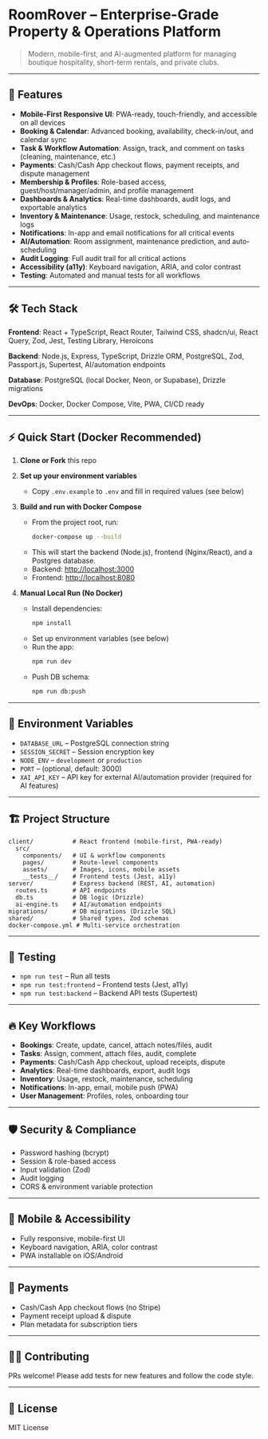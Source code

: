 

# RoomRover – Enterprise-Grade Property & Operations Platform

> Modern, mobile-first, and AI-augmented platform for managing boutique hospitality, short-term rentals, and private clubs.

---

## 🚀 Features

- **Mobile-First Responsive UI**: PWA-ready, touch-friendly, and accessible on all devices
- **Booking & Calendar**: Advanced booking, availability, check-in/out, and calendar sync
- **Task & Workflow Automation**: Assign, track, and comment on tasks (cleaning, maintenance, etc.)
- **Payments**: Cash/Cash App checkout flows, payment receipts, and dispute management
- **Membership & Profiles**: Role-based access, guest/host/manager/admin, and profile management
- **Dashboards & Analytics**: Real-time dashboards, audit logs, and exportable analytics
- **Inventory & Maintenance**: Usage, restock, scheduling, and maintenance logs
- **Notifications**: In-app and email notifications for all critical events
- **AI/Automation**: Room assignment, maintenance prediction, and auto-scheduling
- **Audit Logging**: Full audit trail for all critical actions
- **Accessibility (a11y)**: Keyboard navigation, ARIA, and color contrast
- **Testing**: Automated and manual tests for all workflows

---

## 🛠️ Tech Stack

**Frontend**: React + TypeScript, React Router, Tailwind CSS, shadcn/ui, React Query, Zod, Jest, Testing Library, Heroicons

**Backend**: Node.js, Express, TypeScript, Drizzle ORM, PostgreSQL, Zod, Passport.js, Supertest, AI/automation endpoints

**Database**: PostgreSQL (local Docker, Neon, or Supabase), Drizzle migrations

**DevOps**: Docker, Docker Compose, Vite, PWA, CI/CD ready

---

## ⚡ Quick Start (Docker Recommended)

1. **Clone or Fork** this repo
2. **Set up your environment variables**
   - Copy `.env.example` to `.env` and fill in required values (see below)
3. **Build and run with Docker Compose**
   - From the project root, run:
     ```bash
     docker-compose up --build
     ```
   - This will start the backend (Node.js), frontend (Nginx/React), and a Postgres database.
   - Backend: [http://localhost:3000](http://localhost:3000)
   - Frontend: [http://localhost:8080](http://localhost:8080)

4. **Manual Local Run (No Docker)**
   - Install dependencies:
     ```bash
     npm install
     ```
   - Set up environment variables (see below)
   - Run the app:
     ```bash
     npm run dev
     ```
   - Push DB schema:
     ```bash
     npm run db:push
     ```

---

## 🔑 Environment Variables

- `DATABASE_URL` – PostgreSQL connection string
- `SESSION_SECRET` – Session encryption key
- `NODE_ENV` – `development` or `production`
- `PORT` – (optional, default: 3000)
- `XAI_API_KEY` – API key for external AI/automation provider (required for AI features)

---

## 🏗️ Project Structure

```
client/           # React frontend (mobile-first, PWA-ready)
  src/
    components/   # UI & workflow components
    pages/        # Route-level components
    assets/       # Images, icons, mobile assets
    __tests__/    # Frontend tests (Jest, a11y)
server/           # Express backend (REST, AI, automation)
  routes.ts       # API endpoints
  db.ts           # DB logic (Drizzle)
  ai-engine.ts    # AI/automation endpoints
migrations/       # DB migrations (Drizzle SQL)
shared/           # Shared types, Zod schemas
docker-compose.yml # Multi-service orchestration
```

---

## 🧪 Testing

- `npm run test` – Run all tests
- `npm run test:frontend` – Frontend tests (Jest, a11y)
- `npm run test:backend` – Backend API tests (Supertest)

---

## 🔥 Key Workflows

- **Bookings**: Create, update, cancel, attach notes/files, audit
- **Tasks**: Assign, comment, attach files, audit, complete
- **Payments**: Cash/Cash App checkout, upload receipts, dispute
- **Analytics**: Real-time dashboards, export, audit logs
- **Inventory**: Usage, restock, maintenance, scheduling
- **Notifications**: In-app, email, mobile push (PWA)
- **User Management**: Profiles, roles, onboarding tour

---

## 🛡️ Security & Compliance

- Password hashing (bcrypt)
- Session & role-based access
- Input validation (Zod)
- Audit logging
- CORS & environment variable protection

---

## 📱 Mobile & Accessibility

- Fully responsive, mobile-first UI
- Keyboard navigation, ARIA, color contrast
- PWA installable on iOS/Android

---

## 💸 Payments

- Cash/Cash App checkout flows (no Stripe)
- Payment receipt upload & dispute
- Plan metadata for subscription tiers

---

## 🧑‍💻 Contributing

PRs welcome! Please add tests for new features and follow the code style.

---

## 📄 License

MIT License
